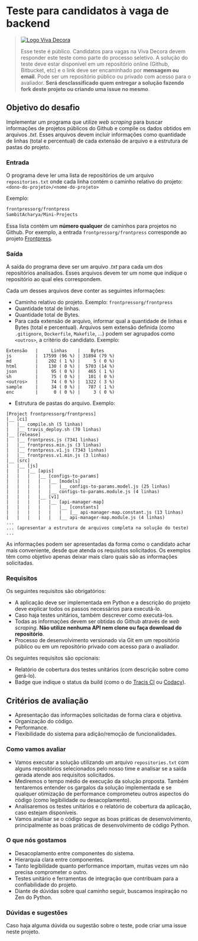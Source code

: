 # Teste para candidatos à vaga de backend

> [![Logo Viva Decora](https://cdn.rawgit.com/vivadecora/teste-backend/main/vivadecora-logo.svg)](https://www.vivadecora.com.br)
>
> Esse teste é público. Candidatos para vagas na Viva Decora devem responder este teste como parte do processo seletivo. A solução do teste deve estar disponível em um repositório online (Github, Bitbucket, etc) e o link deve ser encaminhado por **mensagem ou email**. Pode ser um repositório público ou privado com acesso para o avaliador. **Será desclassificado quem entregar a solução fazendo fork deste projeto ou criando uma issue no mesmo**.

## Objetivo do desafio
Implementar um programa que utilize *web scraping* para buscar informações de projetos públicos do Github e compile os dados obtidos em arquivos *.txt*. Esses arquivos devem incluir informações como quantidade de linhas (total e percentual) de cada extensão de arquivo e a estrutura de pastas do projeto.

### Entrada
O programa deve ler uma lista de repositórios de um arquivo `repositories.txt` onde cada linha contém o caminho relativo do projeto: `<dono-do-projeto>/<nome-do-projeto>`

Exemplo:
```txt
frontpressorg/frontpress
SambitAcharya/Mini-Projects
```

Essa lista contém um **número qualquer** de caminhos para projetos no Github. Por exemplo, a entrada `frontpressorg/frontpress` corresponde ao projeto [Frontpress](https://github.com/frontpressorg/frontpress).

### Saída
A saída do programa deve ser um arquivo *.txt* para cada um dos repositórios analisados. Esses arquivos devem ter um nome que indique o repositório ao qual eles correspondem. 

Cada um desses arquivos deve conter as seguintes informações:
- Caminho relativo do projeto. Exemplo: `frontpressorg/frontpress`
- Quantidade total de linhas.
- Quantidade total de Bytes.
- Para cada extensão de arquivo, informar qual a quantidade de linhas e Bytes (total e percentual). Arquivos sem extensão definida (como `.gitignore`, `Dockerfile`, `Makefile`, ...) podem ser agrupados como `<outros>`, a critério do candidato. Exemplo:
```
Extensão   |     Linhas    |    Bytes
js         |  17599 (96 %) | 31894 (79 %)
md         |    202 ( 1 %) |     5 ( 0 %)
html       |    130 ( 0 %) |  5703 (14 %)
json       |     95 ( 0 %) |   465 ( 1 %)
sh         |     75 ( 0 %) |   101 ( 0 %)
<outros>   |     74 ( 0 %) |  1322 ( 3 %)
sample     |     34 ( 0 %) |   787 ( 1 %)
enc        |      0 ( 0 %) |     3 ( 0 %)
``` 

- Estrutura de pastas do arquivo. Exemplo:
```
[Project frontpressorg/frontpress]
|__ [ci]
|   |__ compile.sh (5 linhas)
|   |__ travis_deploy.sh (70 linhas)
|__ [release]
|   |__ frontpress.js (7341 linhas)
|   |__ frontpress.min.js (3 linhas)
|   |__ frontpress.v1.js (7343 linhas)
|   |__ frontpress.v1.min.js (3 linhas)
|__ [src]
|   |__ [js]
|   |   |__ [apis]
|   |   |   |__ [configs-to-params]
|   |   |   |   |__ [models]
|   |   |   |   |   |__ configs-to-params.model.js (25 linhas)
|   |   |   |   |__ configs-to-params.module.js (4 linhas)
|   |   |   |__ [v1]
|   |   |   |   |__ [api-manager-map]
|   |   |   |   |   |__ [constants]
|   |   |   |   |   |   |__ api-manager-map.constant.js (13 linhas)
|   |   |   |   |   |__ api-manager-map.module.js (4 linhas)
...
... (apresentar a estrutura de arquivos completa na solução do teste)
...
```

As informações podem ser apresentadas da forma como o candidato achar mais conveniente, desde que atenda os requisitos solicitados. Os exemplos têm como objetivo apenas deixar mais claro quais são as informações solicitadas. 

### Requisitos

Os seguintes requisitos são obrigatórios:
- A aplicação deve ser implementada em Python e a descrição do projeto deve explicar todos os passos necessários para executá-lo.
- Caso haja testes unitários, também descrever como executá-los. 
- Todas as informações devem ser obtidas do Github através de *web scraping*. **Não utilize nenhuma API nem clone ou faça download do repositório**. 
- Processo de desenvolvimento versionado via Git em um repositório público ou em um repositório privado com acesso para o avaliador.

Os seguintes requisitos são opcionais:
- Relatório de cobertura dos testes unitários (com descrição sobre como gerá-lo).
- Badge que indique o status da build (como o do [Tracis CI](https://docs.travis-ci.com/user/status-images/) ou [Codacy](https://support.codacy.com/hc/en-us/articles/212799365-Badges)).


## Critérios de avaliação
- Apresentação das informações solicitadas de forma clara e objetiva.
- Organização do código.
- Performance.
- Flexibilidade do sistema para adição/remoção de funcionalidades.


### Como vamos avaliar
- Vamos executar a solução utilizando um arquivo `repositories.txt` com alguns repositórios selecionados pelo nosso time e analisar se a saída gerada atende aos requisitos solicitados.
- Mediremos o tempo médio de execução da solução proposta. Também tentaremos entender os gargalos da solução implementada e se qualquer otimização de performance comprometeu outros aspectos do código (como legibilidade ou desacoplamento).
- Analisaremos os testes unitários e o relatório de cobertura da aplicação, caso estejam disponíveis.
- Vamos analisar se o código segue as boas práticas de desenvolvimento, principalmente as boas práticas de desenvolvimento de código Python.

### O que nós gostamos
- Desacoplamento entre componentes do sistema.
- Hierarquia clara entre componentes.
- Tanto legibilidade quanto performance importam, muitas vezes um não precisa comprometer o outro.
- Testes unitário e ferramentas de integração que contribuam para a confiabilidade do projeto.
- Diante de dúvidas sobre qual caminho seguir, buscamos inspiração no Zen do Python.

### Dúvidas e sugestões
Caso haja alguma dúvida ou sugestão sobre o teste, pode criar uma issue neste projeto.
